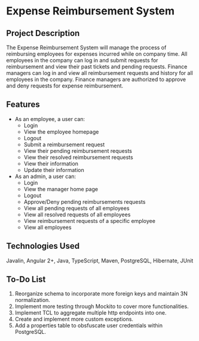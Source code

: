 # Expense Reimbursement System

## Project Description
The Expense Reimbursement System will manage the process of reimbursing employees for expenses incurred while on company time. All employees in the company can log in and submit requests for reimbursement and view their past tickets and pending requests. Finance managers can log in and view all reimbursement requests and history for all employees in the company. Finance managers are authorized to approve and deny requests for expense reimbursement.

## Features
- As an employee, a user can:
  - Login
  - View the employee homepage
  - Logout
  - Submit a reimbursement request
  - View their pending reimbursement requests
  - View their resolved reimbursement requests
  - View their information
  - Update their information
- As an admin, a user can:
  - Login
  - View the manager home page
  - Logout
  - Approve/Deny pending reimbursements requests
  - View all pending requests of all employees
  - View all resolved requests of all employees
  - View reimbursement requests of a specific employee
  - View all employees

## Technologies Used
Javalin, Angular 2+, Java, TypeScript, Maven, PostgreSQL, Hibernate, JUnit

## To-Do List
1. Reorganize schema to incorporate more foreign keys and maintain 3N normalization.
2. Implement more testing through Mockito to cover more functionalities.
3. Implement TCL to aggregate multiple http endpoints into one.
4. Create and implement more custom exceptions.
5. Add a properties table to obsfuscate user credentials within PostgreSQL.
